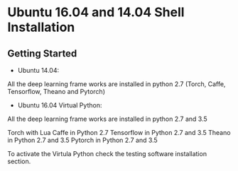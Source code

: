 # Ubuntu 16.04 and 14.04 Shell Installation

## Getting Started 

* Ubuntu 14.04:

All the deep learning frame works are installed in python 2.7 (Torch, Caffe, Tensorflow, Theano and Pytorch)

* Ubuntu 16.04 Virtual Python:

All the deep learning frame works are installed in python 2.7 and 3.5 

Torch with Lua 
Caffe in Python 2.7
Tensorflow in Python 2.7 and 3.5
Theano in Python 2.7 and 3.5
Pytorch in Python 2.7 and 3.5

To activate the Virtula Python check the testing software installation section.